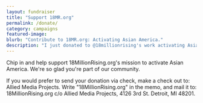 ```yaml
---
layout: fundraiser
title: "Support 18MR.org"
permalink: /donate/
category: campaigns
featured-image: 
blurb: "Contribute to 18MR.org: Activating Asian America."
description: "I just donated to @18millionrising's work activating Asian America. Join me here: "
---
```


Chip in and help support 18MillionRising.org's mission to activate Asian America. We're so glad you're part of our community.

If you would prefer to send your donation via check, make a check out to: Allied Media Projects. Write "18MillionRising.org" in the memo, and mail it to: 18MillionRising.org c/o Allied Media Projects, 4126 3rd St. Detroit, MI 48201.

<script>window.yepnope || document.write('<script src="https://actionnetwork.org/assets/yepnope154-min.js"><\/script>');</script>
<script src='https://actionnetwork.org/widgets/v2/fundraising/donate-to-18mr?format=js&source=widget&css=whitelabel'></script>
<div id='can-fundraising-area-donate-to-18mr' style='width: 100%'><!-- this div is the target for our HTML insertion --></div>